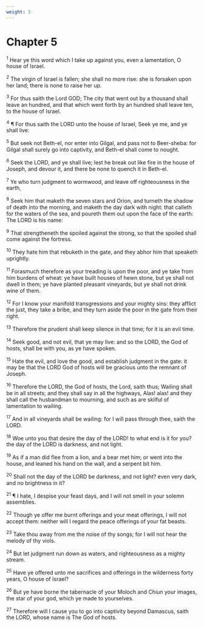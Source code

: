 ```yaml
---
weight: 5
---
```


# Chapter 5

<sup>1</sup> Hear ye this word which I take up against you, even a lamentation, O house of Israel. 

<sup>2</sup> The virgin of Israel is fallen; she shall no more rise: she is forsaken upon her land; there is none to raise her up. 

<sup>3</sup> For thus saith the Lord GOD; The city that went out by a thousand shall leave an hundred, and that which went forth by an hundred shall leave ten, to the house of Israel. 

<sup>4</sup> ¶ For thus saith the LORD unto the house of Israel, Seek ye me, and ye shall live: 

<sup>5</sup> But seek not Beth-el, nor enter into Gilgal, and pass not to Beer-sheba: for Gilgal shall surely go into captivity, and Beth-el shall come to nought. 

<sup>6</sup> Seek the LORD, and ye shall live; lest he break out like fire in the house of Joseph, and devour it, and there be none to quench it in Beth-el. 

<sup>7</sup> Ye who turn judgment to wormwood, and leave off righteousness in the earth, 

<sup>8</sup> Seek him that maketh the seven stars and Orion, and turneth the shadow of death into the morning, and maketh the day dark with night: that calleth for the waters of the sea, and poureth them out upon the face of the earth: The LORD is his name: 

<sup>9</sup> That strengtheneth the spoiled against the strong, so that the spoiled shall come against the fortress. 

<sup>10</sup> They hate him that rebuketh in the gate, and they abhor him that speaketh uprightly. 

<sup>11</sup> Forasmuch therefore as your treading is upon the poor, and ye take from him burdens of wheat: ye have built houses of hewn stone, but ye shall not dwell in them; ye have planted pleasant vineyards, but ye shall not drink wine of them. 

<sup>12</sup> For I know your manifold transgressions and your mighty sins: they afflict the just, they take a bribe, and they turn aside the poor in the gate from their right. 

<sup>13</sup> Therefore the prudent shall keep silence in that time; for it is an evil time. 

<sup>14</sup> Seek good, and not evil, that ye may live: and so the LORD, the God of hosts, shall be with you, as ye have spoken. 

<sup>15</sup> Hate the evil, and love the good, and establish judgment in the gate: it may be that the LORD God of hosts will be gracious unto the remnant of Joseph. 

<sup>16</sup> Therefore the LORD, the God of hosts, the Lord, saith thus; Wailing shall be in all streets; and they shall say in all the highways, Alas! alas! and they shall call the husbandman to mourning, and such as are skilful of lamentation to wailing. 

<sup>17</sup> And in all vineyards shall be wailing: for I will pass through thee, saith the LORD. 

<sup>18</sup> Woe unto you that desire the day of the LORD! to what end is it for you? the day of the LORD is darkness, and not light. 

<sup>19</sup> As if a man did flee from a lion, and a bear met him; or went into the house, and leaned his hand on the wall, and a serpent bit him. 

<sup>20</sup> Shall not the day of the LORD be darkness, and not light? even very dark, and no brightness in it? 

<sup>21</sup> ¶ I hate, I despise your feast days, and I will not smell in your solemn assemblies. 

<sup>22</sup> Though ye offer me burnt offerings and your meat offerings, I will not accept them: neither will I regard the peace offerings of your fat beasts. 

<sup>23</sup> Take thou away from me the noise of thy songs; for I will not hear the melody of thy viols. 

<sup>24</sup> But let judgment run down as waters, and righteousness as a mighty stream. 

<sup>25</sup> Have ye offered unto me sacrifices and offerings in the wilderness forty years, O house of Israel? 

<sup>26</sup> But ye have borne the tabernacle of your Moloch and Chiun your images, the star of your god, which ye made to yourselves. 

<sup>27</sup> Therefore will I cause you to go into captivity beyond Damascus, saith the LORD, whose name is The God of hosts. 


